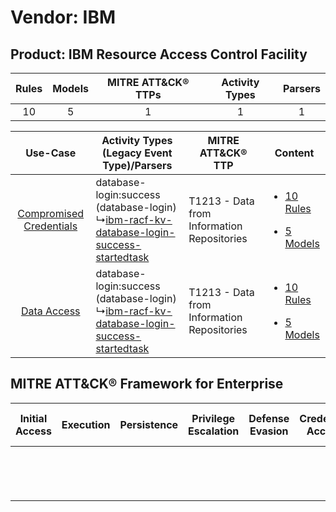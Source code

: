 Vendor: IBM
===========
Product: IBM Resource Access Control Facility
---------------------------------------------
| Rules | Models | MITRE ATT&CK® TTPs | Activity Types | Parsers |
|:-----:|:------:|:------------------:|:--------------:|:-------:|
|  10   |   5    |         1          |       1        |    1    |

|    Use-Case    | Activity Types (Legacy Event Type)/Parsers    | MITRE ATT&CK® TTP    | Content    |
|:----:| ---- | ---- | ---- |
| [Compromised Credentials](../../../UseCases/uc_compromised_credentials.md) |  database-login:success (database-login)<br> ↳[ibm-racf-kv-database-login-success-startedtask](Ps/pC_ibmracfkvdatabaseloginsuccessstartedtask.md)<br> | T1213 - Data from Information Repositories<br> | [<ul><li>10 Rules</li></ul><ul><li>5 Models</li></ul>](RM/r_m_ibm_ibm_resource_access_control_facility_Compromised_Credentials.md) |
|    [Data Access](../../../UseCases/uc_data_access.md)    |  database-login:success (database-login)<br> ↳[ibm-racf-kv-database-login-success-startedtask](Ps/pC_ibmracfkvdatabaseloginsuccessstartedtask.md)<br> | T1213 - Data from Information Repositories<br> | [<ul><li>10 Rules</li></ul><ul><li>5 Models</li></ul>](RM/r_m_ibm_ibm_resource_access_control_facility_Data_Access.md)    |

MITRE ATT&CK® Framework for Enterprise
--------------------------------------
| Initial Access | Execution | Persistence | Privilege Escalation | Defense Evasion | Credential Access | Discovery | Lateral Movement | Collection                                                                              | Command and Control | Exfiltration | Impact |
| -------------- | --------- | ----------- | -------------------- | --------------- | ----------------- | --------- | ---------------- | --------------------------------------------------------------------------------------- | ------------------- | ------------ | ------ |
|                |           |             |                      |                 |                   |           |                  | [Data from Information Repositories](https://attack.mitre.org/techniques/T1213)<br><br> |                     |              |        |